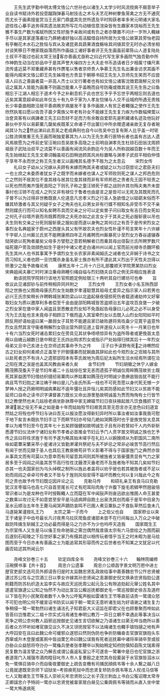 <!-- { "loadSidebar": true } -->
　　王先生武字勤中明太傅文恪公六世孙也以诸生入太学少时风流傥爽不屑意举子业自读书赋诗外若投壶蹴踘弹碁马射技击之术与夫艺花种树豢鱼笼禽之方无不通究而尤长于画素擅鉴赏当王氏家门鼎盛其先世所遗及平时购获者率多宋元明诸大家名迹徃徃心摹手追务得其遗法故其所写花鸟动植信意渲染皆有生趣家本饶裕而王先生雅不事生产数为徭赋所困又性好施予亲故间或有负之者亦槩置不问计一岁所入輙縁手尽以是其家遂落甫壮乃屛絶诸好独以高洁醖借自持所居为文恪公故第其旁怡老园有亭榭花木水石之胜恒与宾从及诸昆弟具蔬果酒食觞咏其间値其空无时亦必清坐相对谈笑移日不倦家既益落而所作画益工诸好事者评王先生画虽前辈陈山人道复陆处士叔平不能过也前太常王翁客亦善画尤亟称之曰近代写生家多画院气独吾勤中所作神韵生动当在妙品中于是其声誉大噪四方士大夫走书币造请者日夕相属寸缣尺素流传逺近莫不郑重藏弆甚有作赝笔以售者京师贵人争慕王先生名出兼金访求其画不能得内阁宋文恪公即王先生姊壻也方贵显于朝移书招王先生入京师先生笑而不应尝语人曰古之善画者莫一非高人杰士以文行著者也有如文恪公诸客沈徴君唐觧元文待诏之属其人皆能为画重不则画岂能重人乎盖晩而自号防庵或徴其说王先生告之曰鱼相忘于江湖人相忘于道术今予之补劓息机于此也世忘予乎予忘世乎两相忘则去道也近矣其寓意超卓如此年仅五十有九卒于家为人孝友恺悌与人交不设城府所遇无贵贱长少率委曲相款洽居平善病晩岁病屡发不复多作画故人有贫乏者輙强之使作王先生欣然执笔曰愿以佐吾子晨夕需族父年老有孙女不能嫁王先生复力疾为作数幅俾鬻以治奁具客有以病諌者王先王曰吾财不足而力有余敢自爱耶先是积藏诸名迹及他玩好甚伙中岁斥以易薪粟几罄矣疾既革又命诸子尽出箧衍中所余赠遗诸亲故无复存者琬闻其讣为之然出涕曰此吾吴之老成典刑也自今以徃吴中岂复有斯人比乎盖一时钜公胜流俱推重王先王画而琬独爱慕其为人以为王先生素行匪特长者也盖有古达人遗风焉故愿为之传前史官汪琬曰吾吴故多高隐之士前明自渊孝先生杜琼石田翁沈周顾祖辰子武陆治叔平之流莫不以善画有闻流风余韵迄今为吴人所称説越百数十年而王先生始继起王先生文章词翰虽视石田稍逊顾其风尚标置略与渊孝子武叔平相伯仲惜乎享年不永而世之称王先生者又以画掩其名德予不胜为之太息云
　　宋烈女传
　　礼曰女子幼从父兄嫁从夫顾有未嫁而殉其夫者或疑之以为过窃尝论之君臣夫妇一也士庶之未委质者犹女子之既字而未嫁者也谋人之军师败则死之谋人之邦邑危则亡之然则不居其位不食其禄与居其位食其禄而非有军师邦邑之责者先王固不轻责之以死也然而夷齐饿死首阳之下则孔子称之童汪锜死于郎之战则许其勿殇夫夷齐未尝事纣也汪锜不在成人之列又非有禄位于鲁者也由是言之是皆可以无死及其既死而孔子曽不以为过得非世教既衰人伦道息凡忠孝义烈之行圣人急欲借之以砥砺末俗而不嫌其矫激者与其又何疑乎女子之殉夫也礼曰男女非有行媒不相知名非受币不交不亲然则媒氏行而可以知名矣聘币具而交亲之分可以定矣曽子问曰取女有吉日而女死如之何孔子曰壻齐衰而吊既葬而除之夫死亦如之此言女子于其夫之死必服斩衰以吊也夫生则有交亲之分死则服斩衰之服如是而遂以身殉之其何过之有吾于是传宋烈女之事烈女名典姐家于蔚州之西崖头其父有怀故农夫也烈女性朴谨不苟言笑年十六许嫁千字邨人兰州厮兰氏贫不能聘康熈四年正月甫聘而州厮暴死讣至烈女方舂谷遽辍舂恸哭欲以死殉者屡矣父母多方譬慰之意若稍解者已而乗其母出径裂兰氏所聘罗数尺缢死寝户旁及敛顔色如生于是村中诸父老走白诸州州以闻上官而前光禄寺丞魏环极先生其州人也书其事寓予予谓烈女生长农家非素闻姆氏之诫者也又非娴于诗书之文而习知礼义者也顾一旦忼慨杀身虽名家士族亦有所不逮此其义烈出于天性夫岂得以矫激少之哉予故偹论焉
　　康熈五年十二月十六日礼部覆顺天学院萧某防曰烈女宋典姐闻夫暴亡时时涕泣乗母熟睡引绳自缢与烈妇随夫自尽之例无异相应旌表请
　　勅该抚院学院转行该地方官照题定例给银三十两听其自行建坊可也奉
　　旨依议此见诸邸钞与前传稍相异同幷附之
　　王烈女传
　　王烈女者小名玉陜西郃阳之世族也父图南母康氏烈女生始数岁孝谨聪慧其祖母尤爱异之指示家人曰若男也必兴王氏宗矣稍长许聘韩城张某防梁山以北盗起昼夜侵掠死伤者载道诸劫帅又好窜取妇女为质以邀厚利多者偿至千金由是郃阳韩城皆苦盗顺治五年盗攻百良堡一夕破之烈女家在堡中家人闻盗且至悉散走烈女知不免亟起告母康曰儿必死之必不以身受汚为王氏耻也言未竟母子相顾泣下俄而盗入其室牵烈女以去既入山烈女阳阳如平时顾反用好语绐盗曰某一羸弱女子耳势不能遯且家已破败遯将焉徃盍少见寛乎盗意怜烈女且然其言守衞者稍解烈女窃出营外顾见道上眢井遂投入以死冬十一月某日也年十有六当烈女死时诸击累妇女在旁具见其状争啧啧惊异有为盗所辱者或更俛首太息用以自媿云越数日堡中稍定王氏四出购求烈女或指示尸处始得归殡其后十一年烈女母弟又旦中己亥进士在京师述其事命予为之传
　　汪子曰予读野有死之诗喟然叹古之妇女抑何柔顺贞正虽至于扞御彊暴而犹婉曲其辞如此也今观烈女之诳贼与其所以赴死者岂不有诗人之遗邪郃阳本有莘氏故地为周后妃太姒所生洽水经焉所谓在洽之阳在渭之涘是也盖其风教由来者久矣
　　金节妇传
　　节妇胡徽之休宁人嫁金腾茂腾茂蚤夭于是节妇年甫二十五姑徐在堂无恙而遗孤子明诚仅周晬腾茂故贫士既死其家益困节妇借纺织缝纫易粟肉以养姑畧如腾茂在时明诚少患痹逾毁齿犹不能行病且笃节妇抱之涕泣祷于神曰是儿乃金氏所系一线也不可死吾愿以身代死无憾一夕梦神人授之药厥明明诚病果起不逾年彊壮且异恒儿矣其防感如此节妇又以贫故不能延师口自命之读书识字课督甚力既长又命出游里塾故明诚虽为贾而恂恂有士行皆节妇之教使然也未几姑徐老病坐卧牀蓐中家无婢媪节妇日夜扶掖起居凡饮食搔抓下讫澣濯溺之役无不亲之如是垂十年而姑始殁节妇艰苦具至无怨言亦无怠色曰妇道宜然姑之将殁也呼节妇与诀曰吾无以报汝愿汝得新妇异时所以事汝者如汝事我我可慰于地下矣言未既执节妇手泣下而瞑节妇亦号恸几絶如哭腾茂时也于是族党皆太息其孝以为难节妇至今在其年七十五矣顾强健如故明诚生子且有孙若曾如干人内外斩斩悉遵节妇仪法休宁诸妇女称节孝者必首推金节妇云予门人贲字筮文明诚之族也乞予传之且曰将徃求旌于有司予遂为略其始末嗟乎在礼妇人以婉娩顺从为职国风二南所咏如葛蕈采蘩采苹小星诸诗又皆勤澣濯共祭祀与夫不妒忌之常非必竢苦节高行然后有闻于世而见録于圣人也其后王教衰微苟非节义彰著不得与于国家旌门之典然亦皆从事具文而有司莫以为意幸而有司留意其间则其所被旌者又皆豪彊贵显有气力之家居多至于闾阎之间虽其苦节高行徃徃沈薶湮灭垂老而不及旌者殆不知其几矣如节妇亦其一也夫国家创为乌头绰楔之制所以旌此者盖将以劝乎彼也若其被旌者或不足以劝而闾阎之卓卓可传者又不皆与于旌则风俗安得不益坏而教化何以复兴哉此今之有司之责也故予传节妇既讫因幷论之云
　　克勒马传
　　和硕礼亲王有良马曰克勒犹汉言枣骝马也高七尺自首至尾长可丈有咫耳际肉角寸许腹下旋毛若鳞甲然翘骏倍常识者以为是龙种也平时授鞍輙人立而踶在军中闻鼔声则奋迅欲出惟圉人命王甚爱之数乘以攻讨无不如意尝至安平是马适病蹄自跑土出泉洗其创而瘉于是军中目泉为圣水云顺治五年冬王薨马闻哭声蹢防哀鸣不已圉人煮豆粟飤之不食飤草然后食未几马遂毙某谨按礼王乃
　　太宗之第一子而今
　　上之伯父也自
　　国家剙业以来王于诸皇子中齿号最长凡讨夜黒乌拉灰爬鱼皮诸部未尝不在行间每出入万众之中破敌防阵擒生斩馘王之功必最而得是马之力亦不为少也呜呼天造我
　　国家既生王为宗室伟人又生是马以俻王佐命驰驱之需岂偶然哉昔唐太宗有六马尝绘之为图而嗣后遂刻石昭陵之下后世好事之家乃有搨其迹以相传玩者惜乎当王之时未暇为是马绘图而至于今日亦未有善画之士为能追冩其形容而传之后世者也不知某之文犹足以代画否姑述其所闻云尔












　　尧峰文钞巻三十五
　　钦定四库全书
　　尧峰文钞巻三十六　　翰林院编修汪琬撰书事【共十首】
　　周忠介公遗事
　　周忠介公顺昌字景文明万厯中进士歴官吏部文选司员外郎请告归是时太监魏忠贤乱政故给事中嘉善魏忠节公忤忠贤被逮过苏公徃与之饮酒三日以季女许嫁其孙忠贤闻之恚甚御史倪文焕承忠贤指劾公遂削籍而防苏杭织造太监李实与故应天巡抚周公起元及公有隙追劾起元窜公姓名其中遂遣官旗逮公公知之怡然不为动比宣旨公廨巡抚都御史毛一鹭巡按御史徐吉及道府以下皆在列小民聚观者数千人争为公呼寃声殷如雷诸生王节等直前诘责一鹭谓众怒不可犯也明公何不缓宣诏书防实以闻于朝一鹭实无意听诸生姑为好语谢之诸生复力争稍侵一鹭一鹭勃然曰诸生诵法孔子知君臣大义诏旨在即君父在也顾羣聚而哗如此皆荅曰岂惟君父二祖十宗实式冯焉诸生奉明公教万一异日立朝不幸遇此等事决当以死争之明公柰何教人謟邪巡按御史见诸生言切欲解之乃语诸生曰苐无哗当商所以善后者众方环听如堵官旗见议久不决又讶抚按官不以法绳诸生也輙手锒铛擿之地有声大呼囚安在且曰此魏公命可缓邪众遂怒曰然则伪防也争折防楯奋击官旗官旗抱头东西窜或升木登屋或匿厠中皆战栗乞命曰魏公误我有死者巡抚幕中诸将率骑卒至或拔刅胁众众益怒将夺刅刅一鹭偹兵使者张孝鞭卒以狥始稍定知府防愼知县陈文瑞素得民复数为温言譬之众乃解去或谓公盍返私室公不可遂舎一鹭署中是日也佗官旗之浙者道胥门入城强市酒肉瞠目叱市人市人复羣殴之走焚其舟投槖装于水官旗皆泅水以免一鹭惧召骑卒介而自衞夜要御史上疏告变檄有司捕民顔佩韦等十余人繋之越八日公竟就逮既至京师下诏狱坐考掠瘐死狱中而忠贤复矫防杀佩韦等五人杖戌马信等七人又黜诸生王节等五人崇祯元年忠贤败公之长子茂兰刺血上书白公寃诏赠太常寺正卿諡忠介予特祠一鹭亦以忠贤党被辠家居白昼见公乗舆佩韦等骑而从直入坐中堂一鹭大怖遂病死
